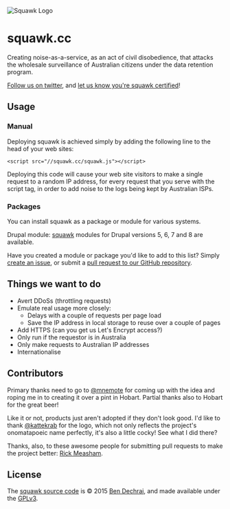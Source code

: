 ![Squawk Logo](https://squawk.cc/logo.png)

# squawk.cc

Creating noise-as-a-service, as an act of civil disobedience, that attacks the wholesale surveillance of Australian citizens under the data retention program.

[Follow us on twitter](https://twitter.com/squawkcc), and [let us know you're squawk certified](https://twitter.com/intent/tweet?text=I'm+%40squawkcc+certified.+Are+you%3F+%23CivilDisobedience+%23DataRetention+https%3A%2F%2Fsquawk.cc)!

## Usage

### Manual

Deploying squawk is achieved simply by adding the following line to the head of your web sites:

```<script src="//squawk.cc/squawk.js"></script>```

Deploying this code will cause your web site visitors to make a single request to a random IP address, for every request that you serve with the script tag, in order to add noise to the logs being kept by Australian ISPs.

### Packages

You can install squawk as a package or module for various systems.

Drupal module: [squawk](https://www.drupal.org/project/squawk) modules for Drupal versions 5, 6, 7 and 8 are available.

Have you created a module or package you'd like to add to this list? Simply [create an issue](https://github.com/bendechrai/squawk/issues/new), or submit a [pull request to our GitHub repository](https://github.com/bendechrai/squawk).

## Things we want to do

*   Avert DDoSs (throttling requests)
*   Emulate real usage more closely:
    *   Delays with a couple of requests per page load
    *   Save the IP address in local storage to reuse over a couple of pages
*   Add HTTPS (can you get us Let's Encrypt access?)
*   Only run if the requestor is in Australia
*   Only make requests to Australian IP addresses
*   Internationalise

## Contributors

Primary thanks need to go to [@mnemote](https://twitter.com/mnemote) for coming up with the idea and roping me in to creating it over a pint in Hobart. Partial thanks also to Hobart for the great beer!

Like it or not, products just aren't adopted if they don't look good. I'd like to thank [@kattekrab](https://twitter.com/kattekrab) for the logo, which not only reflects the project's onomatapoeic name perfectly, it's also a little cocky! See what I did there?

Thanks, also, to these awesome people for submitting pull requests to make the project better: [Rick Measham](https://github.com/RickMeasham).

## License

The [squawk source code](https://github.com/bendechrai/squawk) is © 2015 [Ben Dechrai](https://twitter.com/bendechrai), and made available under the [GPLv3](https://github.com/bendechrai/squawk/blob/master/LICENSE.md).

